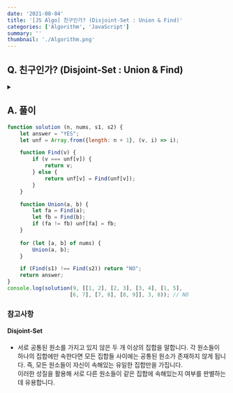 ```yaml
---
date: '2021-08-04'
title: '[JS Algo] 친구인가? (Disjoint-Set : Union & Find)'
categories: ['Algorithm', 'JavaScript']
summary: ''
thumbnail: './Algorithm.png'
---
```


## Q. 친구인가? (Disjoint-Set : Union & Find)

<details>
<summary></summary>
<div markdown="1">       
 N 명의 학생은 1 ~ N 까지 번호가 부여되어 있습니다. 매개변수 nums에 학생 두명의 친구 관계가 번호로 표현된 숫자쌍이 주어집니다. <br>
 ex) (1, 2), (2, 3), (3, 4) 의 숫자쌍이 주어지면 1번 학생, 2번 학생이 친구이고, 1번 학생과 4번 학생은 2, 3번을 통해 친구관계입니다. <br>
 매개변수 s1, s2 에는 친구관계 여부를 판별해야 하는 학생번호가 주어집니다. 두 학생이 친구인지 여부를 결과로 반환해야 합니다.
</div>
</details>

## A. 풀이

```javascript
function solution (n, nums, s1, s2) {
    let answer = "YES";
    let unf = Array.from({length: n + 1}, (v, i) => i);

    function Find(v) {
        if (v === unf[v]) {
            return v;
        } else {
            return unf[v] = Find(unf[v]);
        }
    }

    function Union(a, b) {
        let fa = Find(a);
        let fb = Find(b);
        if (fa != fb) unf[fa] = fb;
    }
    
    for (let [a, b] of nums) {
        Union(a, b);
    }

    if (Find(s1) !== Find(s2)) return "NO";
    return answer;
}
console.log(solution(9, [[1, 2], [2, 3], [3, 4], [1, 5], 
                    [6, 7], [7, 8], [8, 9]], 3, 8)); // NO
```

### 참고사항
#### Disjoint-Set
- 서로 공통된 원소를 가지고 있지 않은 두 개 이상의 집합을 말합니다. 각 원소들이 하나의 집합에만 속한다면 모든 집합들 사이에는 공통된 원소가 존재하지 않게 됩니다. 즉, 모든 원소들이 자신이 속해있는 유일한 집합만을 가집니다. <br>
이러한 성질을 활용해 서로 다른 원소들이 같은 집합에 속해있는지 여부를 판별하는데 유용합니다.